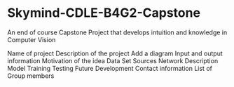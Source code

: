 # Skymind-CDLE-B4G2-Capstone
An end of course Capstone Project that develops intuition and knowledge in Computer Vision

Name of project
Description of the project
Add a diagram
Input and output information
Motivation of the idea
Data Set Sources
Network Description
Model Training
Testing
Future Development
Contact information
List of Group members
